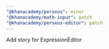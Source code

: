 ```yaml
---
"@khanacademy/perseus": minor
"@khanacademy/math-input": patch
"@khanacademy/perseus-editor": patch
---
```


Add story for ExpressionEditor
